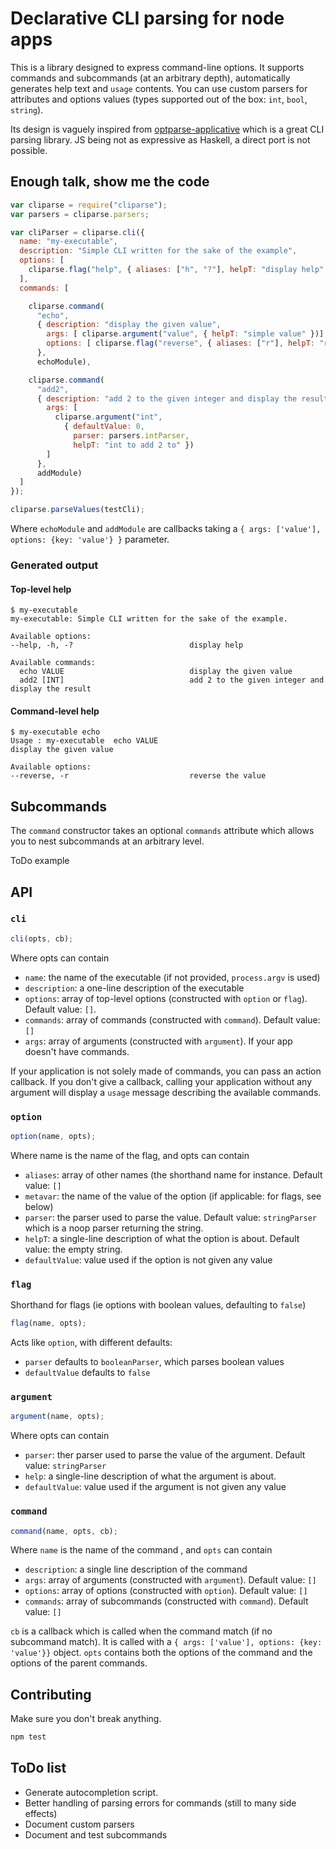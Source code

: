 # Declarative CLI parsing for node apps

This is a library designed to express command-line options. It supports
commands and subcommands (at an arbitrary depth), automatically generates help
text and `usage` contents. You can use custom parsers for attributes and
options values (types supported out of the box: `int`, `bool`, `string`).

Its design is vaguely inspired from
[optparse-applicative](https://hackage.haskell.org/package/optparse-applicative)
which is a great CLI parsing library. JS being not as expressive as Haskell, a
direct port is not possible.


## Enough talk, show me the code

```javascript
var cliparse = require("cliparse");
var parsers = cliparse.parsers;

var cliParser = cliparse.cli({
  name: "my-executable",
  description: "Simple CLI written for the sake of the example",
  options: [
    cliparse.flag("help", { aliases: ["h", "?"], helpT: "display help" })
  ],
  commands: [

    cliparse.command(
      "echo",
      { description: "display the given value",
        args: [ cliparse.argument("value", { helpT: "simple value" })],
        options: [ cliparse.flag("reverse", { aliases: ["r"], helpT: "reverse the value"}) ]
      },
      echoModule),

    cliparse.command(
      "add2",
      { description: "add 2 to the given integer and display the result",
        args: [
          cliparse.argument("int",
            { defaultValue: 0,
              parser: parsers.intParser,
              helpT: "int to add 2 to" })
        ]
      },
      addModule)
  ]
});

cliparse.parseValues(testCli);
```

Where `echoModule` and `addModule` are callbacks taking a `{ args: ['value'], options: {key: 'value'} }` parameter.

### Generated output

#### Top-level help

```
$ my-executable
my-executable: Simple CLI written for the sake of the example.

Available options:
--help, -h, -?                          display help

Available commands:
  echo VALUE                            display the given value
  add2 [INT]                            add 2 to the given integer and display the result
```

#### Command-level help

```
$ my-executable echo
Usage : my-executable  echo VALUE
display the given value

Available options:
--reverse, -r                           reverse the value
```

## Subcommands

The `command` constructor takes an optional `commands` attribute which allows
you to nest subcommands at an arbitrary level.

ToDo example

## API

### `cli`

```javascript
cli(opts, cb);
```

Where opts can contain

 - `name`: the name of the executable (if not provided, `process.argv` is used)
 - `description`: a one-line description of the executable
 - `options`: array of top-level options (constructed with `option` or `flag`). Default
   value: `[]`.
 - `commands`: array of commands (constructed with `command`). Default value: `[]`
 - `args`: array of arguments (constructed with `argument`). If your app
   doesn't have commands.

If your application is not solely made of commands, you can pass an action callback. If you don't give a callback, calling your application without any argument will display a `usage` message describing the available commands.

### `option`

```javascript
option(name, opts);
```

Where name is the name of the flag, and opts can contain

 - `aliases`: array of other names (the shorthand name for instance. Default
   value: `[]`
 - `metavar`: the name of the value of the option (if applicable: for flags,
  see below)
 - `parser`: the parser used to parse the value. Default value: `stringParser`
   which is a noop parser returning the string.
 - `helpT`: a single-line description of what the option is about. Default
   value: the empty string.
 - `defaultValue`: value used if the option is not given any value


### `flag`

Shorthand for flags (ie options with boolean values, defaulting to `false`)

```javascript
flag(name, opts);
```

Acts like `option`, with different defaults:

 - `parser` defaults to `booleanParser`, which parses boolean values
 - `defaultValue` defaults to `false`

### `argument`

```javascript
argument(name, opts);
```

Where opts can contain

 - `parser`: ther parser used to parse the value of the argument. Default
   value: `stringParser`
 - `help`: a single-line description of what the argument is about.
 - `defaultValue`: value used if the argument is not given any value


### `command`

```javascript
command(name, opts, cb);
```

Where `name` is the name of the command , and `opts` can contain

 - `description`: a single line description of the command
 - `args`: array of arguments (constructed with `argument`). Default value: `[]`
 - `options`: array of options (constructed with `option`). Default value:
   `[]`
 - `commands`: array of subcommands (constructed with `command`). Default
   value: `[]`

`cb` is a callback which is called when the command match (if no subcommand
match). It is called with a `{ args: ['value'], options: {key: 'value'}}` object. `opts` contains
both the options of the command and the options of the parent commands.

## Contributing

Make sure you don't break anything.

```bash
npm test
```

## ToDo list

 - Generate autocompletion script.
 - Better handling of parsing errors for commands (still to many side effects)
 - Document custom parsers
 - Document and test subcommands
